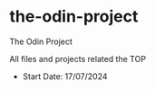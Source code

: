 # the-odin-project
The Odin Project

All files and projects related the TOP

- Start Date: 17/07/2024